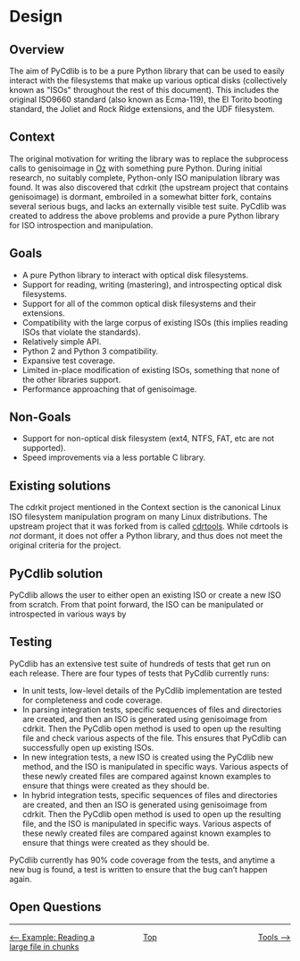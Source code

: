 # Design

## Overview

The aim of PyCdlib is to be a pure Python library that can be used to easily interact with the filesystems that make up various optical disks (collectively known as "ISOs" throughout the rest of this document).  This includes the original ISO9660 standard (also known as Ecma-119), the El Torito booting standard, the Joliet and Rock Ridge extensions, and the UDF filesystem.

## Context

The original motivation for writing the library was to replace the subprocess calls to genisoimage in [Oz](https://github.com/clalancette/oz) with something pure Python.  During initial research, no suitably complete, Python-only ISO manipulation library was found.  It was also discovered that cdrkit (the upstream project that contains genisoimage) is dormant, embroiled in a somewhat bitter fork, contains several serious bugs, and lacks an externally visible test suite.  PyCdlib was created to address the above problems and provide a pure Python library for ISO introspection and manipulation.

## Goals

* A pure Python library to interact with optical disk filesystems.
* Support for reading, writing (mastering), and introspecting optical disk filesystems.
* Support for all of the common optical disk filesystems and their extensions.
* Compatibility with the large corpus of existing ISOs (this implies reading ISOs that violate the standards).
* Relatively simple API.
* Python 2 and Python 3 compatibility.
* Expansive test coverage.
* Limited in-place modification of existing ISOs, something that none of the other libraries support.
* Performance approaching that of genisoimage.

## Non-Goals

* Support for non-optical disk filesystem (ext4, NTFS, FAT, etc are not supported).
* Speed improvements via a less portable C library.

## Existing solutions

The cdrkit project mentioned in the Context section is the canonical Linux ISO filesystem manipulation program on many Linux distributions.  The upstream project that it was forked from is called [cdrtools](http://cdrtools.sourceforge.net/private/cdrecord.html).  While cdrtools is *not* dormant, it does not offer a Python library, and thus does not meet the original criteria for the project.

## PyCdlib solution

PyCdlib allows the user to either open an existing ISO or create a new ISO from scratch.  From that point forward, the ISO can be manipulated or introspected in various ways by 

## Testing

PyCdlib has an extensive test suite of hundreds of tests that get run on each release. There are four types of tests that PyCdlib currently runs:

- In unit tests, low-level details of the PyCdlib implementation are tested for completeness and code coverage.
- In parsing integration tests, specific sequences of files and directories are created, and then an ISO is generated using genisoimage from cdrkit. Then the PyCdlib open method is used to open up the resulting file and check various aspects of the file. This ensures that PyCdlib can successfully open up existing ISOs.
- In new integration tests, a new ISO is created using the PyCdlib new method, and the ISO is manipulated in specific ways. Various aspects of these newly created files are compared against known examples to ensure that things were created as they should be.
- In hybrid integration tests, specific sequences of files and directories are created, and then an ISO is generated using genisoimage from cdrkit. Then the PyCdlib open method is used to open up the resulting file, and the ISO is manipulated in specific ways. Various aspects of these newly created files are compared against known examples to ensure that things were created as they should be.

PyCdlib currently has 90% code coverage from the tests, and anytime a new bug is found, a test is written to ensure that the bug can’t happen again.

## Open Questions

---

<div style="width: 100%; display: table;">
  <div style="display: table-row;">
    <div style="width: 33%; display: table-cell; text-align: left;">
      <a href="example-reading-file-in-chunks.html"><-- Example: Reading a large file in chunks</a>
    </div>
    <div style="width: 33%; display: table-cell; text-align: center;">
      <a href="https://clalancette.github.io/pycdlib/">Top</a>
    </div>
    <div style="width: 33%; display: table-cell; text-align: right;">
      <a href="tools.html">Tools --></a>
    </div>
</div>
